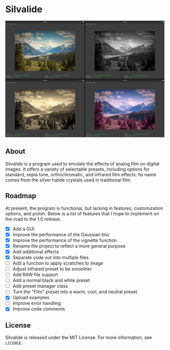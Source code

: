# Silvalide

<img src="assets/screenshot.png" alt="Screenshot" width="500" height="367">

## About
Silvalide is a program used to emulate the effects of analog film on digital images.
It offers a variety of selectable presets, including options for standard, sepia tone, orthochromatic, and infrared film effects.
Its name comes from the silver halide crystals used in traditional film.

## Roadmap
At present, the program is functional, but lacking in features, customization options, and polish.
Below is a list of features that I hope to implement on the road to the 1.0 release.

- [x] Add a GUI
- [x] Improve the performance of the Gaussian blur
- [x] Improve the performance of the vignette function
- [x] Rename the project to reflect a more general purpose
- [x] Add additional effects
- [x] Separate code out into multiple files
- [ ] Add a function to apply scratches to image
- [ ] Adjust infrared preset to be smoother
- [ ] Add RAW file support
- [ ] Add a normal black and white preset
- [ ] Add preset manager class
- [ ] Turn the "Film" preset into a warm, cool, and neutral preset
- [x] Upload examples
- [ ] Improve error handling
- [x] Improve code comments

## License
Silvalide is released under the MIT License. For more information, see `LICENSE`.
